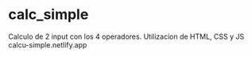 # calc_simple
Calculo de 2 input con los 4 operadores. Utilizacion de HTML, CSS y JS
calcu-simple.netlify.app
